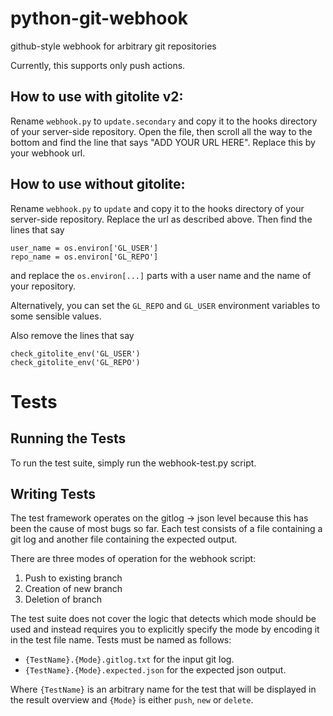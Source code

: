 # python-git-webhook
github-style webhook for arbitrary git repositories

Currently, this supports only push actions.

## How to use with gitolite v2:

Rename `webhook.py` to `update.secondary` and copy it to the hooks directory of your server-side repository.
Open the file, then scroll all the way to the bottom and find the line that says "ADD YOUR URL HERE".
Replace this by your webhook url.

## How to use without gitolite:

Rename `webhook.py` to `update` and copy it to the hooks directory of your server-side repository.
Replace the url as described above. Then find the lines that say
```
user_name = os.environ['GL_USER']
repo_name = os.environ['GL_REPO']
```
and replace the `os.environ[...]` parts with a user name and the name of your repository.

Alternatively, you can set the `GL_REPO` and `GL_USER` environment variables to some sensible values.

Also remove the lines that say

    check_gitolite_env('GL_USER')
    check_gitolite_env('GL_REPO')

# Tests

## Running the Tests

To run the test suite, simply run the webhook-test.py script.

## Writing Tests

The test framework operates on the gitlog -> json level because this has been
the cause of most bugs so far. Each test consists of a file containing a git log
and another file containing the expected output.

There are three modes of operation for the webhook script:
 1. Push to existing branch
 2. Creation of new branch
 3. Deletion of branch

The test suite does not cover the logic that detects which mode should be used
and instead requires you to explicitly specify the mode by encoding it in the
test file name. Tests must be named as follows:

 - `{TestName}.{Mode}.gitlog.txt` for the input git log.
 - `{TestName}.{Mode}.expected.json` for the expected json output.

Where `{TestName}` is an arbitrary name for the test that will be displayed in
the result overview and `{Mode}` is either `push`, `new` or `delete`.
